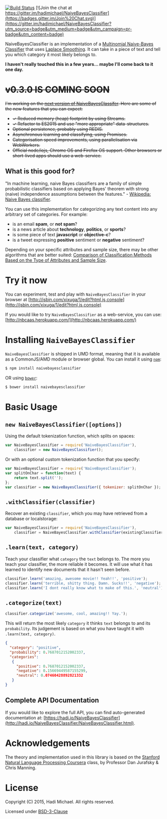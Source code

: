 [![Build Status](https://img.shields.io/travis/hadimichael/NaiveBayesClassifier/master.svg?style=flat)](https://travis-ci.org/hadimichael/NaiveBayesClassifier) [![Join the chat at https://gitter.im/hadimichael/NaiveBayesClassifier](https://badges.gitter.im/Join%20Chat.svg)](https://gitter.im/hadimichael/NaiveBayesClassifier?utm_source=badge&utm_medium=badge&utm_campaign=pr-badge&utm_content=badge)

NaiveBayesClassifier is an implementation of a [Multinomial Naive-Bayes Classifier](http://en.wikipedia.org/wiki/Naive_Bayes_classifier#Multinomial_naive_Bayes) that uses [Laplace Smoothing](http://en.wikipedia.org/wiki/Additive_smoothing). It can take in a piece of text and tell you which category it most likely belongs to.

**I haven't really touched this in a few years... maybe I'll come back to it one day.**

# ~~v0.3.0 IS COMING SOON~~
~~I'm working on the [next version of NaiveBayesClassifer](https://github.com/hadimichael/NaiveBayesClassifier/tree/v0.3.0). Here are some of the new features that you can expect:~~
- ~~✓ Reduced memory (heap) footprint by using Streams.~~
- ~~✓ Refactor to ES2015 and use "more appropriate" data-structures.~~
- ~~Optional persistence, probably using REDIS.~~
- ~~Asynchronous learning and classifying, using Promises.~~
- ~~Categorisation speed improvements, using parallelisation via WebWorkers.~~
- ~~Official node/iojs, Chrome OS and Firefox OS support. Other browsers or short-lived apps should use a web-service.~~

## What is this good for?

"In machine learning, naive Bayes classifiers are a family of simple probabilistic classifiers based on applying Bayes' theorem with strong (naive) independence assumptions between the features." - [Wikipedia: Naive Bayes classifier](http://en.wikipedia.org/wiki/Naive_Bayes_classifier).

You can use this implementation for categorizing any text content into any arbitrary set of categories. For example:

- is an email **spam**, or **not spam**?
- is a news article about **technology**, **politics**, or **sports**?
- is some piece of text **javascript** or **objective-c**?
- is a tweet expressing **positive** sentiment or **negative** sentiment?

Depending on your specific attributes and sample size, there may be other algorithms that are better suited: [Comparison of Classification Methods Based on the Type of Attributes and Sample Size](http://www4.ncsu.edu/~arezaei2/paper/JCIT4-184028_Camera%20Ready.pdf).

# Try it now

You can experiment, test and play with `NaiveBayesClassifier` in your browser at [http://jsbin.com/xixuga/1/edit?html,js,console](http://jsbin.com/xixuga/1/edit?html,js,console)

If you would like to try `NaiveBayesClassifier` as a web-service, you can use: [http://nbcaas.herokuapp.com/](http://nbcaas.herokuapp.com/)

# Installing `NaiveBayesClassifier`

`NaiveBayesClassifier` is shipped in UMD format, meaning that it is available as a CommonJS/AMD module or browser global. You can install it using [`npm`](https://www.npmjs.com/):

```bash
$ npm install naivebayesclassifier
```

OR using [`bower`](http://bower.io/):

```bash
$ bower install naivebayesclassifier
```

# Basic Usage

## `new NaiveBayesClassifier([options])`

Using the default tokenization function, which splits on spaces:
```js
var NaiveBayesClassifier = require('NaiveBayesClassifier'),
	classifier = new NaiveBayesClassifier();
```

Or with an optional custom tokenization function that you specify:
```js
var NaiveBayesClassifier = require('NaiveBayesClassifier');
var splitOnChar = function(text) { 
	return text.split('');
};
var classifier = new NaiveBayesClassifier({ tokenizer: splitOnChar });
```

## `.withClassifier(classifier)`

Recover an existing `classifier`, which you may have retrieved from a database or localstorage:

```js
var NaiveBayesClassifier = require('NaiveBayesClassifier'),
	classifier = NaiveBayesClassifier.withClassifier(existingClassifier);
```

## `.learn(text, category)`

Teach your classifier what `category` the `text` belongs to. The more you teach your classifier, the more reliable it becomes. It will use what it has learned to identify new documents that it hasn't seen before.

```js
classifier.learn('amazing, awesome movie!! Yeah!!', 'positive');
classifier.learn('terrible, shitty thing. Damn. Sucks!!', 'negative');
classifier.learn('I dont really know what to make of this.', 'neutral');
```

## `.categorize(text)`

```js
classifier.categorize('awesome, cool, amazing!! Yay.');
```

This will return the most likely `category` it thinks `text` belongs to and its `probability`. Its judgement is based on what you have taught it with `.learn(text, category)`.

```json
{ 
  "category": "positive",
  "probability": 0.7687012152002337,
  "categories":
   { 
     "positive": 0.7687012152002337,
     "negative": 0.15669449587155299,
     "neutral": 0.07460428892821332
   } 
}
```

## Complete API Documentation

If you would like to explore the full API, you can find auto-generated documentation at: [https://hadi.io/NaiveBayesClassifier](http://hadi.io/NaiveBayesClassifier/NaiveBayesClassifier.html).

# Acknowledgements

The theory and implementation used in this library is based on the [Stanford Natural Language Processing Coursera](https://www.coursera.org/course/nlp) class, by Professor Dan Jurafsky & Chris Manning.

# License

Copyright (C) 2015, Hadi Michael. All rights reserved.

Licensed under [BSD-3-Clause](LICENSE)
